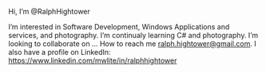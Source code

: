 Hi, I’m @RalphHightower

I’m interested in Software Development, Windows Applications and services, and photography.
I’m continualy learning C# and photography.
I’m looking to collaborate on ...
How to reach me ralph.hightower@gmail.com.
I also have a profile on LinkedIn: https://www.linkedin.com/mwlite/in/ralphhightower

<!---
RalphHightower/RalphHightower is a ✨ special ✨ repository because its `README.md` (this file) appears on your GitHub profile.
You can click the Preview link to take a look at your changes.
--->
